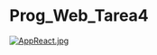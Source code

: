 # Prog_Web_Tarea4
[![AppReact.jpg](https://i.postimg.cc/Bv4dMJQx/AppReact.jpg)](https://postimg.cc/Sn1TKF9s)
